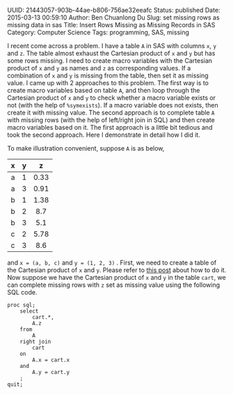 UUID: 21443057-903b-44ae-b806-756ae32eeafc
Status: published
Date: 2015-03-13 00:59:10
Author: Ben Chuanlong Du
Slug: set missing rows as missing data in sas
Title: Insert Rows Missing as Missing Records in SAS
Category: Computer Science
Tags: programming, SAS, missing

I recent come across a problem.
I have a table `A` in SAS with columns `x`, `y` and `z`.
The table almost exhaust the Cartesian product of `x` and `y` but has some rows missing.
I need to create macro variables with the Cartesian product of `x` and `y` as names 
and `z` as corresponding values.
If a combination of `x` and `y` is missing from the table, 
then set it as missing value.
I came up with 2 approaches to this problem.
The first way is to create macro variables based on table `A`,
and then loop through the Cartesian product of `x` and `y` 
to check whether a macro variable exists or not (with the help of `%symexists`).
If a macro variable does not exists,
then create it with missing value.
The second approach is to complete table `A` with missing rows (with the help of left/right join in SQL)
and then create macro variables based on it.
The first approach is a little bit tedious
and took the second approach. 
Here I demonstrate in detail how I did it.

To make illustration convenient,
suppose `A` is as below,

|x|y|z|
|:-:|:-:|:-:|
|a|1|0.33|
|a|3|0.91|
|b|1|1.38|
|b|2|8.7|
|b|3|5.1|
|c|2|5.78|
|c|3|8.6|

and 
`x = (a, b, c)` 
and 
`y = (1, 2, 3)`
.
First, 
we need to create a table of the Cartesian product of `x` and `y`.
Please refer to [this post]() about how to do it. 
Now suppose we have the Cartesian product of `x` and `y` in the table `cart`,
we can complete missing rows with `z` set as missing value using the following SQL code.

    proc sql;
        select
            cart.*,
            A.z
        from 
            A
        right join
            cart
        on
            A.x = cart.x
        and 
            A.y = cart.y
        ;
    quit;

